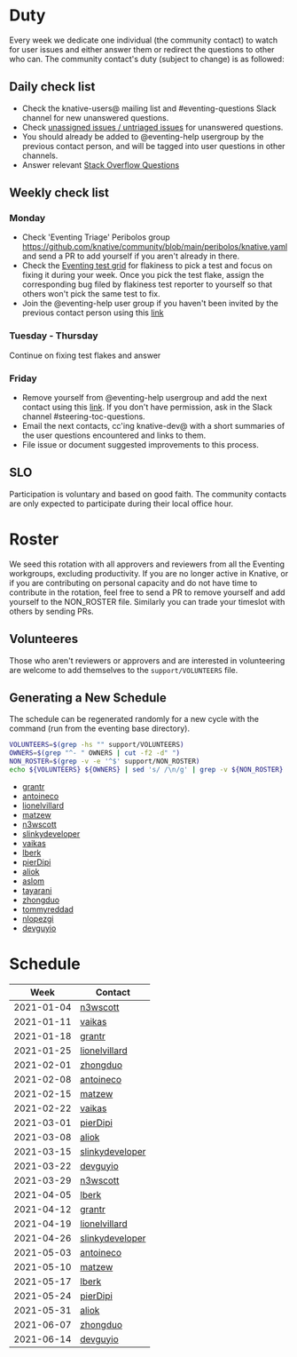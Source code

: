 # Duty

Every week we dedicate one individual (the community contact) to watch for user
issues and either answer them or redirect the questions to other who can. The
community contact's duty (subject to change) is as followed:

## Daily check list

- Check the knative-users@ mailing list and #eventing-questions Slack channel
  for new unanswered questions.
- Check
  [unassigned issues / untriaged issues](https://github.com/knative/eventing/issues?q=is%3Aopen+is%3Aissue+no%3Aassignee+no%3Amilestone)
  for unanswered questions.
- You should already be added to @eventing-help usergroup by the previous
  contact person, and will be tagged into user questions in other channels.
- Answer relevant
  [Stack Overflow Questions](https://stackoverflow.com/questions/tagged/knative-eventing?tab=Newest)

## Weekly check list

### Monday

- Check 'Eventing Triage' Peribolos group
  https://github.com/knative/community/blob/main/peribolos/knative.yaml and send
  a PR to add yourself if you aren't already in there.
- Check the [Eventing test grid](https://testgrid.k8s.io/knative-eventing) for
  flakiness to pick a test and focus on fixing it during your week. Once you
  pick the test flake, assign the corresponding bug filed by flakiness test
  reporter to yourself so that others won't pick the same test to fix.
- Join the @eventing-help user group if you haven't been invited by the previous
  contact person using this
  [link](https://app.slack.com/client/T93ELUK42/browse-user-groups/user_groups/S0191HUK2Q0)

### Tuesday - Thursday

Continue on fixing test flakes and answer

### Friday

- Remove yourself from @eventing-help usergroup and add the next contact using
  this
  [link](https://app.slack.com/client/T93ELUK42/browse-user-groups/user_groups/S0191HUK2Q0).
  If you don't have permission, ask in the Slack channel
  #steering-toc-questions.
- Email the next contacts, cc'ing knative-dev@ with a short summaries of the
  user questions encountered and links to them.
- File issue or document suggested improvements to this process.

## SLO

Participation is voluntary and based on good faith. The community contacts are
only expected to participate during their local office hour.

# Roster

We seed this rotation with all approvers and reviewers from all the Eventing
workgroups, excluding productivity. If you are no longer active in Knative, or
if you are contributing on personal capacity and do not have time to contribute
in the rotation, feel free to send a PR to remove yourself and add yourself to
the NON_ROSTER file. Similarly you can trade your timeslot with others by
sending PRs.

## Volunteeres

Those who aren't reviewers or approvers and are interested in volunteering are
welcome to add themselves to the `support/VOLUNTEERS` file.

## Generating a New Schedule

The schedule can be regenerated randomly for a new cycle with the command (run
from the eventing base directory).

```sh
VOLUNTEERS=$(grep -hs "" support/VOLUNTEERS)
OWNERS=$(grep "^- " OWNERS | cut -f2 -d" ")
NON_ROSTER=$(grep -v -e '^$' support/NON_ROSTER)
echo ${VOLUNTEERS} ${OWNERS} | sed 's/ /\n/g' | grep -v ${NON_ROSTER} | sort | uniq | sort -R
```

- [grantr](https://github.com/grantr)
- [antoineco](https://github.com/antoineco)
- [lionelvillard](https://github.com/lionelvillard)
- [matzew](https://github.com/matzew)
- [n3wscott](https://github.com/n3wscott)
- [slinkydeveloper](https://github.com/slinkydeveloper)
- [vaikas](https://github.com/vaikas)
- [lberk](https://github.com/lberk)
- [pierDipi](https://github.com/pierDipi)
- [aliok](https://github.com/aliok)
- [aslom](https://github.com/aslom)
- [tayarani](https://github.com/tayarani)
- [zhongduo](https://github.com/zhongduo)
- [tommyreddad](https://github.com/tommyreddad)
- [nlopezgi](https://github.com/nlopezgi)
- [devguyio](https://github.com/devguyio)

# Schedule

| Week       | Contact                                               |
| ---------- | ----------------------------------------------------- |
| 2021-01-04 | [n3wscott](https://github.com/n3wscott)               |
| 2021-01-11 | [vaikas](https://github.com/vaikas)                   |
| 2021-01-18 | [grantr](https://github.com/grantr)                   |
| 2021-01-25 | [lionelvillard](https://github.com/lionelvillard)     |
| 2021-02-01 | [zhongduo](https://github.com/zhongduo)               |
| 2021-02-08 | [antoineco](https://github.com/antoineco)             |
| 2021-02-15 | [matzew](https://github.com/matzew)                   |
| 2021-02-22 | [vaikas](https://github.com/vaikas)                   |
| 2021-03-01 | [pierDipi](https://github.com/pierDipi)               |
| 2021-03-08 | [aliok](https://github.com/aliok)                     |
| 2021-03-15 | [slinkydeveloper](https://github.com/slinkydeveloper) |
| 2021-03-22 | [devguyio](https://github.com/devguyio)               |
| 2021-03-29 | [n3wscott](https://github.com/n3wscott)               |
| 2021-04-05 | [lberk](https://github.com/lberk)                     |
| 2021-04-12 | [grantr](https://github.com/grantr)                   |
| 2021-04-19 | [lionelvillard](https://github.com/lionelvillard)     |
| 2021-04-26 | [slinkydeveloper](https://github.com/slinkydeveloper) |
| 2021-05-03 | [antoineco](https://github.com/antoineco)             |
| 2021-05-10 | [matzew](https://github.com/matzew)                   |
| 2021-05-17 | [lberk](https://github.com/lberk)                     |
| 2021-05-24 | [pierDipi](https://github.com/pierDipi)               |
| 2021-05-31 | [aliok](https://github.com/aliok)                     |
| 2021-06-07 | [zhongduo](https://github.com/zhongduo)               |
| 2021-06-14 | [devguyio](https://github.com/devguyio)               |
